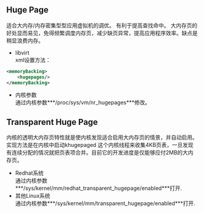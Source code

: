 Huge Page
----
适合大内存/内存密集型型应用虚拟机的调优。
有利于提高查找命中。
大内存页的好处显而易见，免得频繁调度内存页，减少缺页异常，提高应用程序效率。缺点是稍显浪费内存。  
+ libvirt  
xml设置方法：
```xml
<memoryBacking>
	<hugepages/>
</memoryBacking>
```
+ 内核参数  
通过内核参数***/proc/sys/vm/nr_hugepages***修改。

Transparent Huge Page
----
内核的透明大内存页特性就是使内核发现适合启用大内存页的情景，并自动启用。实现方法是在内核中启动khugepaged 这个内核线程来收集4KB页表，一旦发现有连续分配的情况就把页表项合并。目前它的开发进度是仅能够应付2MB的大内存页。

+ Redhat系统  
通过内核参数***/sys/kernel/mm/redhat_transparent_hugepage/enabled***打开.  
+ 其他Linux系统  
通过内核参数***/sys/kernel/mm/transparent_hugepage/enabled***打开.  
